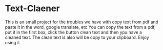 # Text-Claener
This is an small project for the troubles we have with copy text from pdf and paste it in the word, google translate, etc
You can copy the text from a pdf, put it in the first box, click the button clean text and then ypu have a cleaned text. The clean text is also will be copy to 
your clipboard. Enjoy using it
